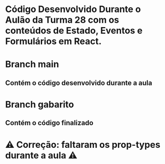 # Código Desenvolvido Durante o Aulão da Turma 28 com os conteúdos de Estado, Eventos e Formulários em React.

# Branch main
## Contém o código desenvolvido durante a aula

# Branch gabarito
## Contém o código finalizado

# :warning: Correção: faltaram os prop-types durante a aula :warning:
